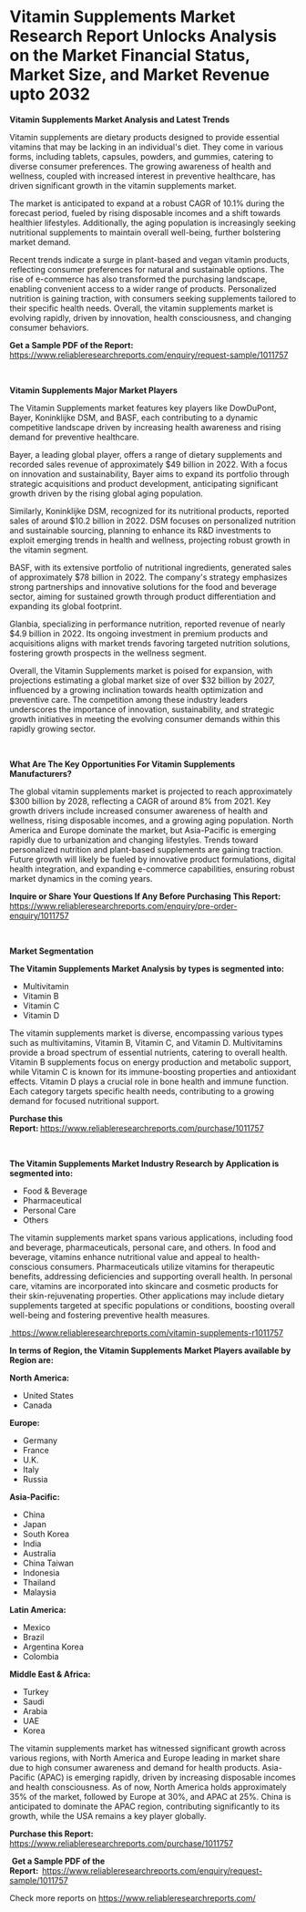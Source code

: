 <p><h1>Vitamin Supplements Market Research Report Unlocks Analysis on the Market Financial Status, Market Size, and Market Revenue upto 2032</h1></p><p><strong>Vitamin Supplements Market Analysis and Latest Trends</strong></p>
<p><p>Vitamin supplements are dietary products designed to provide essential vitamins that may be lacking in an individual's diet. They come in various forms, including tablets, capsules, powders, and gummies, catering to diverse consumer preferences. The growing awareness of health and wellness, coupled with increased interest in preventive healthcare, has driven significant growth in the vitamin supplements market. </p><p>The market is anticipated to expand at a robust CAGR of 10.1% during the forecast period, fueled by rising disposable incomes and a shift towards healthier lifestyles. Additionally, the aging population is increasingly seeking nutritional supplements to maintain overall well-being, further bolstering market demand. </p><p>Recent trends indicate a surge in plant-based and vegan vitamin products, reflecting consumer preferences for natural and sustainable options. The rise of e-commerce has also transformed the purchasing landscape, enabling convenient access to a wider range of products. Personalized nutrition is gaining traction, with consumers seeking supplements tailored to their specific health needs. Overall, the vitamin supplements market is evolving rapidly, driven by innovation, health consciousness, and changing consumer behaviors.</p></p>
<p><strong>Get a Sample PDF of the Report:&nbsp;</strong> <a href="https://www.reliableresearchreports.com/enquiry/request-sample/1011757?utm_campaign=2606&utm_medium=2&utm_source=Github&utm_content=ia&utm_term=06032025&utm_id=vitamin-supplements">https://www.reliableresearchreports.com/enquiry/request-sample/1011757</a></p>
<p>&nbsp;</p>
<p><strong>Vitamin Supplements Major Market Players</strong></p>
<p><p>The Vitamin Supplements market features key players like DowDuPont, Bayer, Koninklijke DSM, and BASF, each contributing to a dynamic competitive landscape driven by increasing health awareness and rising demand for preventive healthcare.</p><p>Bayer, a leading global player, offers a range of dietary supplements and recorded sales revenue of approximately $49 billion in 2022. With a focus on innovation and sustainability, Bayer aims to expand its portfolio through strategic acquisitions and product development, anticipating significant growth driven by the rising global aging population.</p><p>Similarly, Koninklijke DSM, recognized for its nutritional products, reported sales of around $10.2 billion in 2022. DSM focuses on personalized nutrition and sustainable sourcing, planning to enhance its R&D investments to exploit emerging trends in health and wellness, projecting robust growth in the vitamin segment.</p><p>BASF, with its extensive portfolio of nutritional ingredients, generated sales of approximately $78 billion in 2022. The company's strategy emphasizes strong partnerships and innovative solutions for the food and beverage sector, aiming for sustained growth through product differentiation and expanding its global footprint.</p><p>Glanbia, specializing in performance nutrition, reported revenue of nearly $4.9 billion in 2022. Its ongoing investment in premium products and acquisitions aligns with market trends favoring targeted nutrition solutions, fostering growth prospects in the wellness segment.</p><p>Overall, the Vitamin Supplements market is poised for expansion, with projections estimating a global market size of over $32 billion by 2027, influenced by a growing inclination towards health optimization and preventive care. The competition among these industry leaders underscores the importance of innovation, sustainability, and strategic growth initiatives in meeting the evolving consumer demands within this rapidly growing sector.</p></p>
<p>&nbsp;</p>
<p><strong>What Are The Key Opportunities For Vitamin Supplements Manufacturers?</strong></p>
<p><p>The global vitamin supplements market is projected to reach approximately $300 billion by 2028, reflecting a CAGR of around 8% from 2021. Key growth drivers include increased consumer awareness of health and wellness, rising disposable incomes, and a growing aging population. North America and Europe dominate the market, but Asia-Pacific is emerging rapidly due to urbanization and changing lifestyles. Trends toward personalized nutrition and plant-based supplements are gaining traction. Future growth will likely be fueled by innovative product formulations, digital health integration, and expanding e-commerce capabilities, ensuring robust market dynamics in the coming years.</p></p>
<p><strong>Inquire or Share Your Questions If Any Before Purchasing This Report:</strong> <a href="https://www.reliableresearchreports.com/enquiry/pre-order-enquiry/1011757?utm_campaign=2606&utm_medium=2&utm_source=Github&utm_content=ia&utm_term=06032025&utm_id=vitamin-supplements">https://www.reliableresearchreports.com/enquiry/pre-order-enquiry/1011757</a></p>
<p>&nbsp;</p>
<p><strong>Market Segmentation</strong></p>
<p><strong>The Vitamin Supplements Market Analysis by types is segmented into:</strong></p>
<p><ul><li>Multivitamin</li><li>Vitamin B</li><li>Vitamin C</li><li>Vitamin D</li></ul></p>
<p><p>The vitamin supplements market is diverse, encompassing various types such as multivitamins, Vitamin B, Vitamin C, and Vitamin D. Multivitamins provide a broad spectrum of essential nutrients, catering to overall health. Vitamin B supplements focus on energy production and metabolic support, while Vitamin C is known for its immune-boosting properties and antioxidant effects. Vitamin D plays a crucial role in bone health and immune function. Each category targets specific health needs, contributing to a growing demand for focused nutritional support.</p></p>
<p><strong>Purchase this Report:&nbsp;</strong><a href="https://www.reliableresearchreports.com/purchase/1011757?utm_campaign=2606&utm_medium=2&utm_source=Github&utm_content=ia&utm_term=06032025&utm_id=vitamin-supplements">https://www.reliableresearchreports.com/purchase/1011757</a></p>
<p>&nbsp;</p>
<p><strong>The Vitamin Supplements Market Industry Research by Application is segmented into:</strong></p>
<p><ul><li>Food & Beverage</li><li>Pharmaceutical</li><li>Personal Care</li><li>Others</li></ul></p>
<p><p>The vitamin supplements market spans various applications, including food and beverage, pharmaceuticals, personal care, and others. In food and beverage, vitamins enhance nutritional value and appeal to health-conscious consumers. Pharmaceuticals utilize vitamins for therapeutic benefits, addressing deficiencies and supporting overall health. In personal care, vitamins are incorporated into skincare and cosmetic products for their skin-rejuvenating properties. Other applications may include dietary supplements targeted at specific populations or conditions, boosting overall well-being and fostering preventive health measures.</p></p>
<p><a href="https://www.reliableresearchreports.com/vitamin-supplements-r1011757?utm_campaign=2606&utm_medium=2&utm_source=Github&utm_content=ia&utm_term=06032025&utm_id=vitamin-supplements">&nbsp;https://www.reliableresearchreports.com/vitamin-supplements-r1011757</a></p>
<p><strong>In terms of Region, the Vitamin Supplements Market Players available by Region are:</strong></p>
<p>
    <p> <strong> North America: </strong>
        <ul>
            <li>United States</li>
            <li>Canada</li>
        </ul>
        </p> 
    <p> <strong> Europe: </strong>
        <ul>
            <li>Germany</li>
            <li>France</li>
            <li>U.K.</li>
            <li>Italy</li>
            <li>Russia</li>
        </ul>
        </p> 
    <p> <strong> Asia-Pacific: </strong>
        <ul>
            <li>China</li>
            <li>Japan</li>
            <li>South Korea</li>
            <li>India</li>
            <li>Australia</li>
            <li>China Taiwan</li>
            <li>Indonesia</li>
            <li>Thailand</li>
            <li>Malaysia</li>
        </ul>
        </p> 
    <p> <strong> Latin America: </strong>
        <ul>
            <li>Mexico</li>
            <li>Brazil</li>
            <li>Argentina Korea</li>
            <li>Colombia</li>
        </ul>
        </p> 
    <p> <strong> Middle East & Africa: </strong>
        <ul>
            <li>Turkey</li>
            <li>Saudi</li>
            <li>Arabia</li>
            <li>UAE</li>
            <li>Korea</li>
        </ul>
    </p>
    </p>
<p><p>The vitamin supplements market has witnessed significant growth across various regions, with North America and Europe leading in market share due to high consumer awareness and demand for health products. Asia-Pacific (APAC) is emerging rapidly, driven by increasing disposable incomes and health consciousness. As of now, North America holds approximately 35% of the market, followed by Europe at 30%, and APAC at 25%. China is anticipated to dominate the APAC region, contributing significantly to its growth, while the USA remains a key player globally.</p></p>
<p><strong>Purchase this Report: </strong><a href="https://www.reliableresearchreports.com/purchase/1011757?utm_campaign=2606&utm_medium=2&utm_source=Github&utm_content=ia&utm_term=06032025&utm_id=vitamin-supplements">https://www.reliableresearchreports.com/purchase/1011757</a></p>
<p>&nbsp;<strong>Get a Sample PDF of the Report:&nbsp;&nbsp;</strong><a href="https://www.reliableresearchreports.com/enquiry/request-sample/1011757?utm_campaign=2606&utm_medium=2&utm_source=Github&utm_content=ia&utm_term=06032025&utm_id=vitamin-supplements">https://www.reliableresearchreports.com/enquiry/request-sample/1011757</a></p>
<p><strong></strong></p>
<p>Check more reports on <a href="https://www.reliableresearchreports.com/?utm_campaign=2606&utm_medium=2&utm_source=Github&utm_content=ia&utm_term=06032025&utm_id=vitamin-supplements">https://www.reliableresearchreports.com/</a></p>